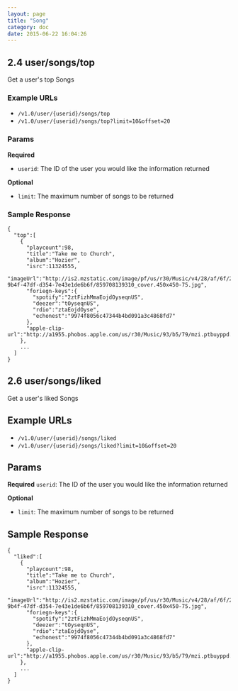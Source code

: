 ```yaml
---
layout: page
title: "Song"
category: doc
date: 2015-06-22 16:04:26
---
```


## 2.4 user/songs/top
Get a user's top Songs

### Example URLs
* `/v1.0/user/{userid}/songs/top`
* `/v1.0/user/{userid}/songs/top?limit=10&offset=20`

### Params
**Required**

* `userid`: The ID of the user you would like the information returned

**Optional**

* `limit`: The maximum number of songs to be returned

### Sample Response

```
{
  "top":[
    {
      "playcount":98,
      "title":"Take me to Church",
      "album":"Hozier",
      "isrc":11324555,
      "imageUrl":"http://is2.mzstatic.com/image/pf/us/r30/Music/v4/28/af/6f/28af6fe7-9b4f-47df-d354-7e43e1de6b6f/859708139310_cover.450x450-75.jpg",
      "foriegn-keys":{
        "spotify":"2ztFizhMmaEojdOyseqnUS",
        "deezer":"tOyseqnUS",
        "rdio":"ztaEojdOyse",
        "echonest":"9974f8056c47344b4bd091a3c4868fd7"
      },
      "apple-clip-url":"http://a1955.phobos.apple.com/us/r30/Music/93/b5/79/mzi.ptbuyppd.aac.p.m4a"
    },
    ...
  ]
}
```

## 2.6 user/songs/liked
Get a user's liked Songs

## Example URLs

* `/v1.0/user/{userid}/songs/liked`
* `/v1.0/user/{userid}/songs/liked?limit=10&offset=20`

## Params

**Required**
`userid`: The ID of the user you would like the information returned

**Optional**

* `limit`: The maximum number of songs to be returned

## Sample Response

```
{
  "liked":[
    {
      "playcount":98,
      "title":"Take me to Church",
      "album":"Hozier",
      "isrc":11324555,
      "imageUrl":"http://is2.mzstatic.com/image/pf/us/r30/Music/v4/28/af/6f/28af6fe7-9b4f-47df-d354-7e43e1de6b6f/859708139310_cover.450x450-75.jpg",
      "foriegn-keys":{
        "spotify":"2ztFizhMmaEojdOyseqnUS",
        "deezer":"tOyseqnUS",
        "rdio":"ztaEojdOyse",
        "echonest":"9974f8056c47344b4bd091a3c4868fd7"
      },
      "apple-clip-url":"http://a1955.phobos.apple.com/us/r30/Music/93/b5/79/mzi.ptbuyppd.aac.p.m4a"
    },
    ...
  ]
}
```
